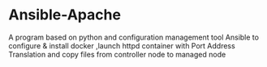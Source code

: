 # Ansible-Apache
A program based on python and configuration management tool Ansible to configure & install docker ,launch httpd container with Port Address Translation and copy files from controller node to managed node 
